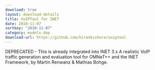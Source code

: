 ```yaml
---
download: true
layout: download-details
title: VoIPTool for INET
date: 2010-11-07
sortkey: "2010-11-07"
category: models-dep
download-url: https://github.com/kirankishore/voiptool
---
```


DEPRECATED - This is already integrated into INET 3.x
A realistic VoIP traffic generation and evaluation tool for OMNeT++ and the INET Framework, by Martin Renwanz & Mathias Bohge.
